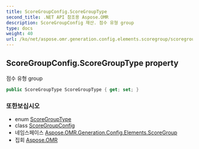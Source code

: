 ```yaml
---
title: ScoreGroupConfig.ScoreGroupType
second_title: .NET API 참조용 Aspose.OMR
description: ScoreGroupConfig 재산. 점수 유형 group
type: docs
weight: 40
url: /ko/net/aspose.omr.generation.config.elements.scoregroup/scoregroupconfig/scoregrouptype/
---
```

## ScoreGroupConfig.ScoreGroupType property

점수 유형 group

```csharp
public ScoreGroupType ScoreGroupType { get; set; }
```

### 또한보십시오

* enum [ScoreGroupType](../../../aspose.omr.generation.config.enums/scoregrouptype/)
* class [ScoreGroupConfig](../)
* 네임스페이스 [Aspose.OMR.Generation.Config.Elements.ScoreGroup](../../scoregroupconfig/)
* 집회 [Aspose.OMR](../../../)


